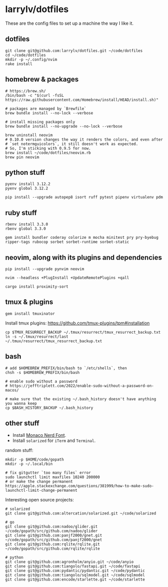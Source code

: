 # larrylv/dotfiles

These are the config files to set up a machine the way I like it.

## dotfiles

```
git clone git@github.com:larrylv/dotfiles.git ~/code/dotfiles
cd ~/code/dotfiles
mkdir -p ~/.config/nvim
rake install
```

## homebrew & packages

```
# https://brew.sh/
/bin/bash -c "$(curl -fsSL https://raw.githubusercontent.com/Homebrew/install/HEAD/install.sh)"

# packages are managed by `Brewfile`
brew bundle install --no-lock --verbose

# install missing packages only
brew bundle install --no-upgrade --no-lock --verbose

brew uninstall neovim
# 0.10.0 version changes the way it renders the colors, and even after
# `set notermguicolors`, it still doesn't work as expected.
# So, I'm sticking with 0.9.5 for now.
brew install ~/code/dotfiles/neovim.rb
brew pin neovim
```

## python stuff

```
pyenv install 3.12.2
pyenv global 3.12.2

pip install --upgrade autopep8 isort ruff pytest pipenv virtualenv pdm
```

## ruby stuff

```
rbenv install 3.3.0
rbenv global 3.3.0

gem install bundler coderay colorize m mocha minitest pry pry-byebug ripper-tags rubocop sorbet sorbet-runtime sorbet-static
```

## neovim, along with its plugins and dependencies

```
pip install --upgrade pynvim neovim

nvim --headless +PlugInstall +UpdateRemotePlugins +qall

cargo install proximity-sort
```

## tmux & plugins

```
gem install tmuxinator
```

Install tmux plugins: https://github.com/tmux-plugins/tpm#installation

```
cp $TMUX_RESURRECT_BACKUP ~/.tmux/resurrect/tmux_resurrect_backup.txt
ln -s ~/.tmux/resurrect/last ~/.tmux/resurrect/tmux_resurrect_backup.txt
```

## bash

```
# add $HOMEBREW_PREFIX/bin/bash to `/etc/shells`, then
chsh -s $HOMEBREW_PREFIX/bin/bash

# enable sudo without a password
# https://jefftriplett.com/2022/enable-sudo-without-a-password-on-macos/

# make sure that the existing ~/.bash_history doesn't have anything you wanna keep
cp $BASH_HISTORY_BACKUP ~/.bash_history
```

## other stuff

* Install [Monaco Nerd Font](https://github.com/larrylv/monaco-nerd-font/blob/main/Monaco%20Nerd%20Font%20Complete.otf).
* Install `solarized` for `iTerm` and `Terminal`.

random stuff:
```
mkdir -p $HOME/code/gopath
mkdir -p ~/.local/bin

# fix gitgutter `too many files` error
sudo launchctl limit maxfiles 10240 200000
# or make the change permanent
https://apple.stackexchange.com/questions/381999/how-to-make-sudo-launchctl-limit-change-permanent
```

Interesting open source projects:
```
# solarized
git clone git@github.com:altercation/solarized.git ~/code/solarized

# go
git clone git@github.com:nadoo/glider.git ~/code/gopath/src/github.com/nadoo/glider
git clone git@github.com:panjf2000/gnet.git ~/code/gopath/src/github.com/panjf2000/gnet
git clone git@github.com:rqlite/rqlite.git ~/code/gopath/src/github.com/rqlite/rqlite

# python
git clone git@github.com:agronholm/anyio.git ~/code/anyio
git clone git@github.com:tiangolo/fastapi.git ~/code/fastapi
git clone git@github.com:pydantic/pydantic.git ~/code/pydantic
git clone git@github.com:tiangolo/sqlmodel.git ~/code/sqlmodel
git clone git@github.com:encode/starlette.git ~/code/starlette
```
